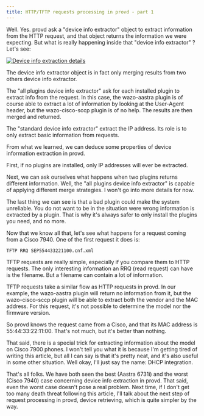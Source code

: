```yaml
---
title: HTTP/TFTP requests processing in provd - part 1
---
```


Well. Yes. provd ask a "device info extractor" object to extract information from the HTTP request,
and that object returns the information we were expecting. But what is really happening inside that
"device info extractor" ? Let's see:

[![Device info extraction
details](/images/blog/provd/provd-dev-info-extraction-details_m.jpg 'Device info extraction details, fév. 2012')](/images/blog/provd/provd-dev-info-extraction-details.png 'Device info extraction details')

The device info extractor object is in fact only merging results from two others device info
extractor.

The "all plugins device info extractor" ask for each installed plugin to extract info from the
request. In this case, the wazo-aastra plugin is of course able to extract a lot of information by
looking at the User-Agent header, but the wazo-cisco-sccp plugin is of no help. The results are then
merged and returned.

The "standard device info extractor" extract the IP address. Its role is to only extract basic
information from requests.

From what we learned, we can deduce some properties of device information extraction in provd.

First, if no plugins are installed, only IP addresses will ever be extracted.

Next, we can ask ourselves what happens when two plugins returns different information. Well, the
"all plugins device info extractor" is capable of applying different merge strategies. I won't go
into more details for now.

The last thing we can see is that a bad plugin could make the system unreliable. You do not want to
be in the situation were wrong information is extracted by a plugin. That is why it's always safer
to only install the plugins you need, and no more.

Now that we know all that, let's see what happens for a request coming from a Cisco 7940. One of the
first request it does is:

```
TFTP RRQ SEP554433221100.cnf.xml
```

TFTP requests are really simple, especially if you compare them to HTTP requests. The only
interesting information an RRQ (read request) can have is the filename. But a filename can contain a
lot of information.

TFTP requests take a similar flow as HTTP requests in provd. In our example, the wazo-aastra plugin
will return no information from it, but the wazo-cisco-sccp plugin will be able to extract both the
vendor and the MAC address. For this request, it's not possible to determine the model nor the
firmware version.

So provd knows the request came from a Cisco, and that its MAC address is 55:44:33:22:11:00. That's
not much, but it's better than nothing.

That said, there is a special trick for extracting information about the model on Cisco 7900 phones.
I won't tell you what it is because I'm getting tired of writing this article, but all I can say is
that it's pretty neat, and it's also useful in some other situation. Well okay, I'll just say the
name: DHCP integration.

That's all folks. We have both seen the best (Aastra 6731i) and the worst (Cisco 7940) case
concerning device info extraction in provd. That said, even the worst case doesn't pose a real
problem. Next time, if I don't get too many death threat following this article, I'll talk about the
next step of request processing in provd, device retrieving, which is quite simpler by the way.
